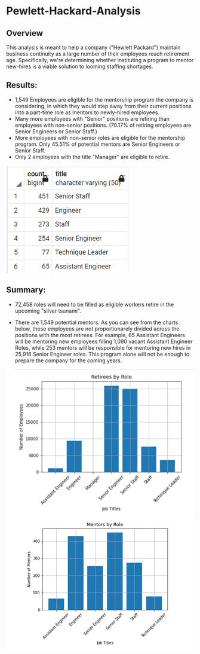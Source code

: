 # Pewlett-Hackard-Analysis

## Overview

This analysis is meant to help a company ("Hewlett Packard") maintain business continuity as a large number of their employees reach retirement age. Specifically, we're determining whether instituting a program to mentor new-hires is a viable solution to looming staffing shortages.

## Results:

- 1,549 Employees are eligible for the mentorship program the company is considering, in which they would step away from their current positions into a part-time role as mentors to newly-hired employees.
- Many more employees with "Senior" positions are retiring than employees with non-senior positions. (70.17% of retiring employees are Senior Engineers or Senior Staff.)
- More employees with non-senior roles are eligible for the mentorship program. Only 45.51% of potential mentors are Senior Engineers or Senior Staff.
- Only 2 employees with the title "Manager" are eligible to retire.

![mentor count table](/Data/Challenge_Data/mentor_count_Table.png)

## Summary:

- 72,458 roles will need to be filled as eligible workers retire in the upcoming "silver tsunami".

- There are 1,549 potential mentors. As you can see from the charts below, these employees are not proportionarely divided across the positions with the most retirees. For example, 65 Assistant Engineers will be mentoring new employees filling 1,090 vacant Assistant Engineer Roles, while 253 mentors will be responsible for mentoring new hires in 25,916 Senior Engineer roles. This program alone will not be enough to prepare the company for the coming years.

![retirement titles](/Data/Challenge_Data/retiree_roles.png)
![mentor titles](/Data/Challenge_Data/mentor_roles.png)
